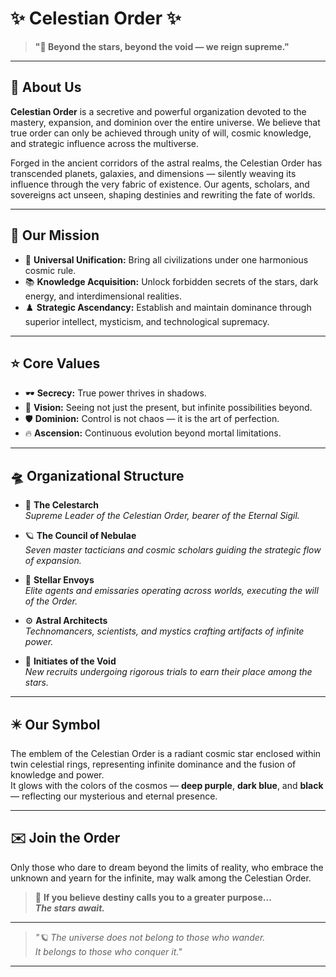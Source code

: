 # ✨ Celestian Order ✨

> **"🌌 Beyond the stars, beyond the void — we reign supreme."**

---

## 🌠 About Us

**Celestian Order** is a secretive and powerful organization devoted to the mastery, expansion, and dominion over the entire universe. We believe that true order can only be achieved through unity of will, cosmic knowledge, and strategic influence across the multiverse.

Forged in the ancient corridors of the astral realms, the Celestian Order has transcended planets, galaxies, and dimensions — silently weaving its influence through the very fabric of existence. Our agents, scholars, and sovereigns act unseen, shaping destinies and rewriting the fate of worlds.

---

## 🚀 Our Mission

- 🌌 **Universal Unification:** Bring all civilizations under one harmonious cosmic rule.
- 📚 **Knowledge Acquisition:** Unlock forbidden secrets of the stars, dark energy, and interdimensional realities.
- ♟️ **Strategic Ascendancy:** Establish and maintain dominance through superior intellect, mysticism, and technological supremacy.

---

## ⭐ Core Values

- 🕶️ **Secrecy:** True power thrives in shadows.
- 🔭 **Vision:** Seeing not just the present, but infinite possibilities beyond.
- 🛡️ **Dominion:** Control is not chaos — it is the art of perfection.
- 🔥 **Ascension:** Continuous evolution beyond mortal limitations.

---

## 🛸 Organizational Structure

- 👑 **The Celestarch**  
  _Supreme Leader of the Celestian Order, bearer of the Eternal Sigil._

- 🪐 **The Council of Nebulae**  
  _Seven master tacticians and cosmic scholars guiding the strategic flow of expansion._

- 🌟 **Stellar Envoys**  
  _Elite agents and emissaries operating across worlds, executing the will of the Order._

- ⚙️ **Astral Architects**  
  _Technomancers, scientists, and mystics crafting artifacts of infinite power._

- 🧪 **Initiates of the Void**  
  _New recruits undergoing rigorous trials to earn their place among the stars._

---

## ✴️ Our Symbol

The emblem of the Celestian Order is a radiant cosmic star enclosed within twin celestial rings, representing infinite dominance and the fusion of knowledge and power.  
It glows with the colors of the cosmos — **deep purple**, **dark blue**, and **black** — reflecting our mysterious and eternal presence.

---

## ✉️ Join the Order

Only those who dare to dream beyond the limits of reality, who embrace the unknown and yearn for the infinite, may walk among the Celestian Order.

> 🚀 **If you believe destiny calls you to a greater purpose...  
> _The stars await._**

---

> _"🪐 The universe does not belong to those who wander.  
> It belongs to those who conquer it."_

---
